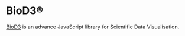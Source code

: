 # BioD3®
[BioD3](http://research.sequomics.com/) is an advance JavaScript library for Scientific Data Visualisation.
